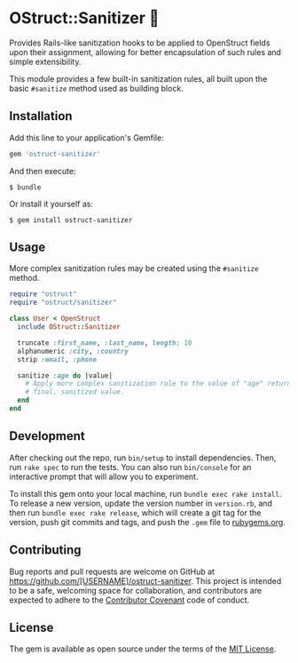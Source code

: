 # OStruct::Sanitizer 🧹

Provides Rails-like sanitization hooks to be applied to OpenStruct fields upon their assignment, allowing for better encapsulation of such rules and simple extensibility.

This module provides a few built-in sanitization rules, all built upon the basic `#sanitize` method used as building block.

## Installation

Add this line to your application's Gemfile:

```ruby
gem 'ostruct-sanitizer'
```

And then execute:

    $ bundle

Or install it yourself as:

    $ gem install ostruct-sanitizer

## Usage

More complex sanitization rules may be created using the `#sanitize` method.

```ruby
require "ostruct"
require "ostruct/sanitizer"

class User < OpenStruct
  include OStruct::Sanitizer

  truncate :first_name, :last_name, length: 10
  alphanumeric :city, :country
  strip :email, :phone

  sanitize :age do |value|
    # Apply more complex sanitization rule to the value of "age" returning the
    # final, sanitized value.
  end
end
```

## Development

After checking out the repo, run `bin/setup` to install dependencies. Then, run `rake spec` to run the tests. You can also run `bin/console` for an interactive prompt that will allow you to experiment.

To install this gem onto your local machine, run `bundle exec rake install`. To release a new version, update the version number in `version.rb`, and then run `bundle exec rake release`, which will create a git tag for the version, push git commits and tags, and push the `.gem` file to [rubygems.org](https://rubygems.org).

## Contributing

Bug reports and pull requests are welcome on GitHub at https://github.com/[USERNAME]/ostruct-sanitizer. This project is intended to be a safe, welcoming space for collaboration, and contributors are expected to adhere to the [Contributor Covenant](http://contributor-covenant.org) code of conduct.


## License

The gem is available as open source under the terms of the [MIT License](http://opensource.org/licenses/MIT).
